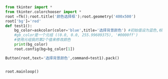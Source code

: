 
<BlogInfo title="25.颜色选择框" author="白日梦想猿" pv=0 read_times=0 pre_cost_time=0分20秒 category="GUI编程" tag_list="['GUI编程']" create_time="2020.06.29 12:34:23" update_time="2020.06.29 12:43:35" />

```python
from tkinter import *
from tkinter.colorchooser import *
root =Tk();root.title('颜色选择框');root.geometry('400x500')
root['bg']='red'
def test1():
    bg_color=askcolor(color='blue',title='选择背景颜色') #初始值设为蓝色,标题设为"选择背景颜色"
    #gb_color是一个元组 ((0.0, 0.0, 255.99609375), '#0000ff')
    #使用元组我的第2个值来修改颜色
    print(bg_color)
    root.config(bg=bg_color[1])

Button(root,text='选择背景颜色',command=test1).pack()


root.mainloop()
```
